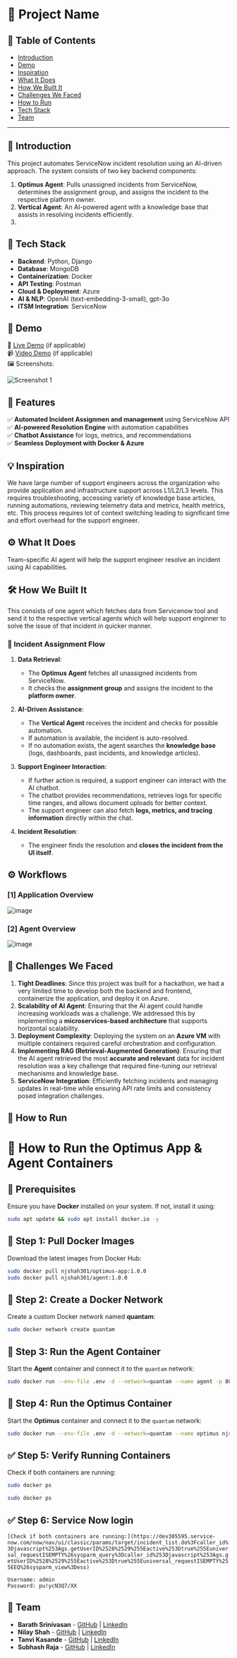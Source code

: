 # 🚀 Project Name


## 📌 Table of Contents
- [Introduction](#introduction)
- [Demo](#demo)
- [Inspiration](#inspiration)
- [What It Does](#what-it-does)
- [How We Built It](#how-we-built-it)
- [Challenges We Faced](#challenges-we-faced)
- [How to Run](#how-to-run)
- [Tech Stack](#tech-stack)
- [Team](#team)

---

## 🎯 Introduction
This project automates ServiceNow incident resolution using an AI-driven approach. The system consists of two key backend components:

1. **Optimus Agent**: Pulls unassigned incidents from ServiceNow, determines the assignment group, and assigns the incident to the respective platform owner.
2. **Vertical Agent**: An AI-powered agent with a knowledge base that assists in resolving incidents efficiently.
3. 
## 🔧 Tech Stack
- **Backend**: Python, Django
- **Database**: MongoDB
- **Containerization**: Docker
- **API Testing**: Postman
- **Cloud & Deployment**: Azure
- **AI & NLP**: OpenAI (text-embedding-3-small), gpt-3o
- **ITSM Integration**: ServiceNow


  
## 🎥 Demo
🔗 [Live Demo](#) (if applicable)  
📹 [Video Demo](#) (if applicable)  
🖼️ Screenshots:

![Screenshot 1](link-to-image)

## 🚀 Features
✅ **Automated Incident Assignmen and management** using ServiceNow API  
✅ **AI-powered Resolution Engine** with automation capabilities  
✅ **Chatbot Assistance** for logs, metrics, and recommendations  
✅ **Seamless Deployment with Docker & Azure**  

## 💡 Inspiration
We have large number of support engineers across the organization who provide application and infrastructure support across L1/L2/L3 levels. This requires troubleshooting, accessing variety of knowledge base articles, running automations, reviewing telemetry data and metrics, health metrics, etc. This process requires lot of context switching leading to significant time and effort overhead for the support engineer.


## ⚙️ What It Does
Team-specific AI agent will help the support engineer resolve an incident using AI capabilities. 

## 🛠️ How We Built It
This consists of one agent which fetches data from Servicenow tool and send it to the respective vertical agents which will help support enginner to solve the issue of that incident in quicker manner.

### 🔹 Incident Assignment Flow
1. **Data Retrieval**:
   - The **Optimus Agent** fetches all unassigned incidents from ServiceNow.
   - It checks the **assignment group** and assigns the incident to the **platform owner**.

2. **AI-Driven Assistance**:
   - The **Vertical Agent** receives the incident and checks for possible automation.
   - If automation is available, the incident is auto-resolved.
   - If no automation exists, the agent searches the **knowledge base** (logs, dashboards, past incidents, and knowledge articles).

3. **Support Engineer Interaction**:
   - If further action is required, a support engineer can interact with the AI chatbot.
   - The chatbot provides recommendations, retrieves logs for specific time ranges, and allows document uploads for better context.
   - The support engineer can also fetch **logs, metrics, and tracing information** directly within the chat.

4. **Incident Resolution**:
   - The engineer finds the resolution and **closes the incident from the UI itself**.
   
## ⚙️ Workflows 
### [1] Application Overview

![image](https://github.com/user-attachments/assets/a4dbb98d-fe8e-4ba9-a95a-dc8b26f47ce3)

### [2] Agent Overview 

![image](https://github.com/user-attachments/assets/629a744a-9274-49dd-b02d-02e92663b6b7)



## 🚧 Challenges We Faced

1. **Tight Deadlines**: Since this project was built for a hackathon, we had a very limited time to develop both the backend and frontend, containerize the application, and deploy it on Azure.
2. **Scalability of AI Agent**: Ensuring that the AI agent could handle increasing workloads was a challenge. We addressed this by implementing a **microservices-based architecture** that supports horizontal scalability.
3. **Deployment Complexity**: Deploying the system on an **Azure VM** with multiple containers required careful orchestration and configuration.
4. **Implementing RAG (Retrieval-Augmented Generation)**: Ensuring that the AI agent retrieved the most **accurate and relevant** data for incident resolution was a key challenge that required fine-tuning our retrieval mechanisms and knowledge base.
5. **ServiceNow Integration**: Efficiently fetching incidents and managing updates in real-time while ensuring API rate limits and consistency posed integration challenges.


## 🏃 How to Run
# 🚀 How to Run the Optimus App & Agent Containers

## 📌 Prerequisites
Ensure you have **Docker** installed on your system. If not, install it using:

```sh
sudo apt update && sudo apt install docker.io -y
```

## 🔹 Step 1: Pull Docker Images
Download the latest images from Docker Hub:

```sh
sudo docker pull njshah301/optimus-app:1.0.0
sudo docker pull njshah301/agent:1.0.0
```

## 🔹 Step 2: Create a Docker Network
Create a custom Docker network named **quantam**:

```sh
sudo docker network create quantam
```

## 🔹 Step 3: Run the Agent Container
Start the **Agent** container and connect it to the `quantam` network:

```sh
sudo docker run --env-file .env -d --network=quantam --name agent -p 80:80 njshah301/agent:1.0.0
```

## 🔹 Step 4: Run the Optimus Container
Start the **Optimus** container and connect it to the `quantam` network:

```sh
sudo docker run --env-file .env -d --network=quantam --name optimus njshah301/optimus:1.0.0
```

## ✅ Step 5: Verify Running Containers
Check if both containers are running:

```sh
sudo docker ps
```
```sh
sudo docker ps
```

## ✅ Step 6: Service Now login
```[Check if both containers are running:](https://dev305595.service-now.com/now/nav/ui/classic/params/target/incident_list.do%3Fcaller_id%3Djavascript%253Ags.getUserID%2528%2529%255Eactive%253Dtrue%255Euniversal_requestISEMPTY%26sysparm_query%3Dcaller_id%253Djavascript%253Ags.getUserID%2528%2529%255Eactive%253Dtrue%255Euniversal_requestISEMPTY%255EEQ%26sysparm_view%3Dess)```
```
Username: admin
Password: pu!ycN3Q7/XX

```


## 👥 Team
- **Barath Srinivasan** - [GitHub](https://github.com/firaz-bug) | [LinkedIn](#)
- **Nilay Shah** - [GitHub](https://github.com/njshah301) | [LinkedIn](https://www.linkedin.com/in/nilay-shah-7610551b8/)
- **Tanvi Kasande** - [GitHub](#) | [LinkedIn](#)
- **Subhash Raja** - [GitHub](https://github.com/subhash1612) | [LinkedIn](https://www.linkedin.com/in/subhash-raja-6360b0220?utm_source=share&utm_campaign=share_via&utm_content=profile&utm_medium=ios_app)
